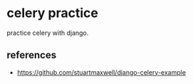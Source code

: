 # celery practice

practice celery with django.

## references

- https://github.com/stuartmaxwell/django-celery-example
